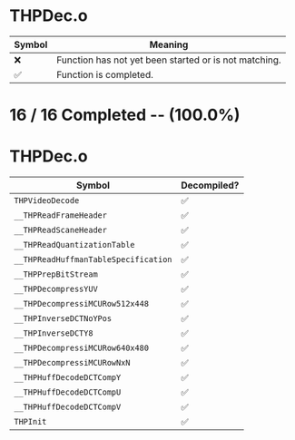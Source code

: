 # THPDec.o
| Symbol | Meaning 
| ------------- | ------------- 
| :x: | Function has not yet been started or is not matching. 
| :white_check_mark: | Function is completed. 


# 16 / 16 Completed -- (100.0%)
# THPDec.o
| Symbol | Decompiled? |
| ------------- | ------------- |
| `THPVideoDecode` | :white_check_mark: |
| `__THPReadFrameHeader` | :white_check_mark: |
| `__THPReadScaneHeader` | :white_check_mark: |
| `__THPReadQuantizationTable` | :white_check_mark: |
| `__THPReadHuffmanTableSpecification` | :white_check_mark: |
| `__THPPrepBitStream` | :white_check_mark: |
| `__THPDecompressYUV` | :white_check_mark: |
| `__THPDecompressiMCURow512x448` | :white_check_mark: |
| `__THPInverseDCTNoYPos` | :white_check_mark: |
| `__THPInverseDCTY8` | :white_check_mark: |
| `__THPDecompressiMCURow640x480` | :white_check_mark: |
| `__THPDecompressiMCURowNxN` | :white_check_mark: |
| `__THPHuffDecodeDCTCompY` | :white_check_mark: |
| `__THPHuffDecodeDCTCompU` | :white_check_mark: |
| `__THPHuffDecodeDCTCompV` | :white_check_mark: |
| `THPInit` | :white_check_mark: |
